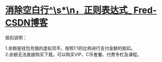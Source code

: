 # [消除空白行^\s*\n，正则表达式_ Fred-CSDN博客](https://blog.csdn.net/u011208377/article/details/35785223)

抵扣说明：

1.余额是钱包充值的虚拟货币，按照1:1的比例进行支付金额的抵扣。  
2.余额无法直接购买下载，可以购买VIP、C币套餐、付费专栏及课程。
